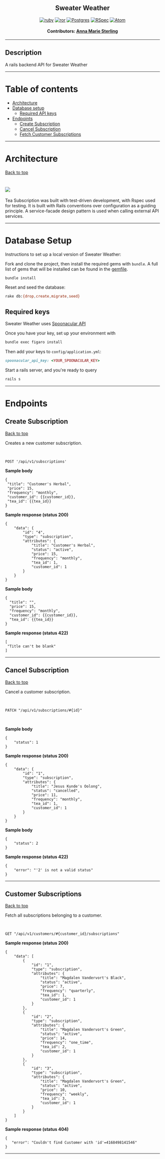 <div align="center">

## Sweater Weather

[![ruby][ruby]][ruby-url] [![ror][ror]][ror-url] [![Postgres][Postgres]][Postgres-url] [![RSpec][RSpec]][RSpec-url] [![Atom][Atom]][Atom-url]

#### Contributors: [Anna Marie Sterling](https://github.com/AMSterling)

</div>

---

## Description

A rails backend API for Sweater Weather

---

# <a name="contents"></a> Table of contents

- [Architecture](#architecture)
- [Database setup](#database-setup)
  - [Required API keys](#required-keys)
- [Endpoints](#endpoints)
  - [Create Subscription](#create-sub)
  - [Cancel Subscription](#cancel-sub)
  - [Fetch Customer Subscriptions](#customer-subs)

---

# <a name="architecture"></a>Architecture

[Back to top](#contents)

# <img src="app/assets/images/schema-diagram.png">

Tea Subscription was built with test-driven development, with Rspec used for testing. It is built with Rails conventions over configuration as a guiding principle. A service-facade design pattern is used when calling external API services.

---

# <a name="database-setup"></a>Database Setup

Instructions to set up a local version of Sweater Weather:

Fork and clone the project, then install the required gems with `bundle`. A full list of gems that will be installed can be found in the [gemfile](gemfile).

```sh
bundle install
```

Reset and seed the database:

```sh
rake db:{drop,create,migrate,seed}
```

## <a name="required-keys"></a> Required keys

Sweater Weather uses <a href="https://spoonacular.com/food-api" target="_blank" rel="noopener noreferrer">Spoonacular API</a>

Once you have your key, set up your environment with

```sh
bundle exec figaro install
```

 Then add your keys to `config/application.yml`:

```ruby
spoonacular_api_key: <YOUR_SPOONACULAR_KEY>
```

Start a rails server, and you're ready to query

```sh
rails s
```

---

# <a name="endpoints"></a>Endpoints

## <a name="create-sub"></a>Create Subscription

[Back to top](#contents)

Creates a new customer subscription.

<br>

```
POST '/api/v1/subscriptions'
```

**Sample body**

 ```
 {
  "title": "Customer's Herbal",
  "price": 15,
  "frequency": "monthly",
  "customer_id": {{customer_id}},
  "tea_id": {{tea_id}}
 }
 ```

**Sample response (status 200)**

 ```
 {
     "data": {
         "id": "4",
         "type": "subscription",
         "attributes": {
             "title": "Customer's Herbal",
             "status": "active",
             "price": 15,
             "frequency": "monthly",
             "tea_id": 1,
             "customer_id": 1
         }
     }
 }
 ```

**Sample body**

 ```
 {
   "title": "",
   "price": 15,
   "frequency": "monthly",
   "customer_id": {{customer_id}},
   "tea_id": {{tea_id}}
 }
 ```

**Sample response (status 422)**

 ```
[
  "Title can't be blank"
]
 ```

---

## <a name="cancel-sub"></a>Cancel Subscription

[Back to top](#contents)

Cancel a customer subscription.

<br>

```
PATCH "/api/v1/subscriptions/#{id}"
```

<br>

**Sample body**

 ```
 {
     "status": 1
 }
 ```

**Sample response (status 200)**

 ```
 {
     "data": {
         "id": "1",
         "type": "subscription",
         "attributes": {
             "title": "Jesus Kunde's Oolong",
             "status": "cancelled",
             "price": 11,
             "frequency": "monthly",
             "tea_id": 1,
             "customer_id": 1
         }
     }
 }
 ```

**Sample body**

 ```
 {
     "status": 2
 }
 ```

**Sample response (status 422)**

 ```
 {
     "error": "'2' is not a valid status"
 }
 ```

---

## <a name="customer-subs"></a>Customer Subscriptions

[Back to top](#contents)

Fetch all subscriptions belonging to a customer.

<br>

```
GET "/api/v1/customers/#{customer_id}/subscriptions"
```

**Sample response (status 200)**

 ```
 {
     "data": [
         {
             "id": "1",
             "type": "subscription",
             "attributes": {
                 "title": "Magdalen Vandervort's Black",
                 "status": "active",
                 "price": 7,
                 "frequency": "quarterly",
                 "tea_id": 1,
                 "customer_id": 1
             }
         },
         {
             "id": "2",
             "type": "subscription",
             "attributes": {
                 "title": "Magdalen Vandervort's Green",
                 "status": "active",
                 "price": 14,
                 "frequency": "one_time",
                 "tea_id": 2,
                 "customer_id": 1
             }
         },
         {
             "id": "3",
             "type": "subscription",
             "attributes": {
                 "title": "Magdalen Vandervort's Green",
                 "status": "active",
                 "price": 10,
                 "frequency": "weekly",
                 "tea_id": 3,
                 "customer_id": 1
             }
         }
     ]
 }
 ```

**Sample response (status 404)**

 ```
 {
    "error": "Couldn't find Customer with 'id'=4168498141546"
 }
 ```

---

<!-- BADGE LINKS -->

[Atom]: https://img.shields.io/badge/Atom-66595C?style=for-the-badge&logo=Atom&logoColor=white
[Atom-url]: https://atom.io/

[ruby]: https://img.shields.io/badge/Ruby-CC342D?style=for-the-badge&logo=ruby&logoColor=white
[ruby-url]: https://www.ruby-lang.org/en/

[ror]: https://img.shields.io/badge/Ruby_on_Rails-CC0000?style=for-the-badge&logo=ruby-on-rails&logoColor=white
[ror-url]: https://rubyonrails.org/

[RSpec]: https://custom-icon-badges.demolab.com/badge/RSpec-fffcf7?style=for-the-badge&logo=rspec
[RSpec-url]: https://rspec.info/

[Postgres]: https://img.shields.io/badge/postgres-%23316192.svg?style=for-the-badge&logo=postgresql&logoColor=white
[Postgres-url]: https://www.postgresql.org/
